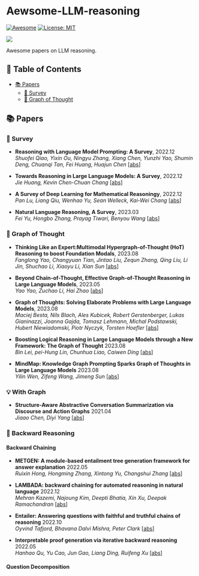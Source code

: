 # Aewsome-LLM-reasoning

<!-- <div style="text-align: center;">

    <h1><img src="assets/logo.png" height="28px" /> Awesome-LLM-reasoning </h1>

</div> -->



[![Awesome](https://awesome.re/badge.svg)](https://github.com/luban-agi/Awesome-LLM-reasoning) 
[![License: MIT](https://img.shields.io/badge/License-MIT-green.svg)](https://opensource.org/licenses/MIT)
<!---![](https://img.shields.io/github/last-commit/luban-agi/Awesome-LLM-reasoning) -->
![](https://img.shields.io/badge/PRs-Welcome-red)

Awesome papers on LLM reasoning.

## 📜 Table of Contents

- [📚 Papers](#-papers)
  - [📑 Survey](#-survey)
  - [🌟 Graph of Thought](#-graph-of-thought)
<!--- [📱 Applications](#-applications)  -->
<!--- [🎉 Contributors](#-contributors) -->

## 📚 Papers

### 📑 Survey

- **Reasoning with Language Model Prompting: A Survey**, 2022.12 <br />
*Shuofei Qiao, Yixin Ou, Ningyu Zhang, Xiang Chen, Yunzhi Yao, Shumin Deng, Chuanqi Tan, Fei Huang, Huajun Chen* [[abs](https://arxiv.org/abs/2212.09597)]

- **Towards Reasoning in Large Language Models: A Survey**, 2022.12 <br />
*Jie Huang, Kevin Chen-Chuan Chang* [[abs](https://arxiv.org/abs/2212.10403)]

- **A Survey of Deep Learning for Mathematical Reasoningy**, 2022.12 <br />
*Pan Lu, Liang Qiu, Wenhao Yu, Sean Welleck, Kai-Wei Chang* [[abs](https://arxiv.org/abs/2212.10535)]

- **Natural Language Reasoning, A Survey**, 2023.03 <br />
*Fei Yu, Hongbo Zhang, Prayag Tiwari, Benyou Wang* [[abs](https://arxiv.org/abs/2303.14725)]

### 🌟 Graph of Thought
- **Thinking Like an Expert:Multimodal Hypergraph-of-Thought (HoT) Reasoning to boost Foundation Modals**, 2023.08 <br />
*Fanglong Yao, Changyuan Tian, Jintao Liu, Zequn Zhang, Qing Liu, Li Jin, Shuchao Li, Xiaoyu Li, Xian Sun* [[abs](https://arxiv.org/abs/2308.06207)]

- **Beyond Chain-of-Thought, Effective Graph-of-Thought Reasoning in Large Language Models**, 2023.05 <br />
*Yao Yao, Zuchao Li, Hai Zhao* [[abs](https://arxiv.org/abs/2305.16582)]

- **Graph of Thoughts: Solving Elaborate Problems with Large Language Models**, 2023.08 <br />
*Maciej Besta, Nils Blach, Ales Kubicek, Robert Gerstenberger, Lukas Gianinazzi, Joanna Gajda, Tomasz Lehmann, Michal Podstawski, Hubert Niewiadomski, Piotr Nyczyk, Torsten Hoefler* [[abs](https://arxiv.org/abs/2308.09687)]

- **Boosting Logical Reasoning in Large Language Models through a New Framework: The Graph of Thought** 2023.08 <br />
*Bin Lei, pei-Hung Lin, Chunhua Liao, Caiwen Ding* [[abs](https://arxiv.org/abs/2308.08614)]

- **MindMap: Knowledge Graph Prompting Sparks Graph of Thoughts in Large Language Models** 2023.08 <br />
*Yilin Wen, Zifeng Wang, Jimeng Sun* [[abs](https://arxiv.org/abs/2308.09729)]
### 💡 With Graph
- **Structure-Aware Abstractive Conversation Summarization via Discourse and Action Graphs** 2021.04 <br />
*Jiaao Chen, Diyi Yang* [[abs](https://arxiv.org/abs/2308.06207)]

### 📌 Backward Reasoning 
#### Backward Chaining
- **METGEN: A module-based entailment tree generation framework for answer explanation** 2022.05 <br />
*Ruixin Hong, Hongming Zhang, Xintong Yu, Changshui Zhang* [[abs](https://arxiv.org/abs/2205.02593)]

- **LAMBADA: backward chaining for automated reasoning in natural language** 2022.12 <br />
*Mehran Kazemi, Najoung Kim, Deepti Bhatia, Xin Xu, Deepak Ramachandran* [[abs](https://arxiv.org/abs/2212.13894)]

- **Entailer: Answering questions with faithful and truthful chains of reasoning** 2022.10 <br />
*Oyvind Tafjord, Bhavana Dalvi Mishra, Peter Clark* [[abs](https://arxiv.org/abs/2210.12217)]

- **Interpretable proof generation via iterative backward reasoning** 2022.05 <br />
*Hanhao Qu, Yu Cao, Jun Gao, Liang Ding, Ruifeng Xu* [[abs](https://arxiv.org/abs/2205.10714)]

#### Question Decomposition
<!---
## 🎉 Contributors
<a href="https://github.com/luban-agi/Awesome-Tool-Learning/graphs/contributors">
  <img src="https://contrib.rocks/image?repo=luban-agi/Awesome-Tool-Learning"/>

</a>
-->
